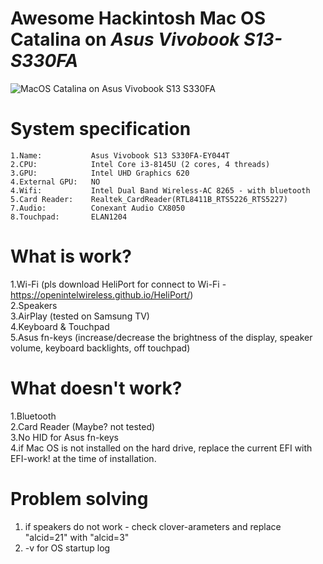 # Awesome Hackintosh Mac OS Catalina on ***Asus Vivobook S13-S330FA***
![MacOS Catalina on Asus Vivobook S13 S330FA](https://github.com/parinovK/MacOS-Catalina_Vivobook-S13_S330FA_Clover/blob/main/MacOS_Catalina.png)
# System specification

    1.Name:           Asus Vivobook S13 S330FA-EY044T
    2.CPU:            Intel Core i3-8145U (2 cores, 4 threads)
    3.GPU:            Intel UHD Graphics 620
    4.External GPU:   NO
    4.Wifi:           Intel Dual Band Wireless-AC 8265 - with bluetooth 
    5.Card Reader:    Realtek_CardReader(RTL8411B_RTS5226_RTS5227)
    7.Audio:          Conexant Audio CX8050
    8.Touchpad:       ELAN1204

# What is work?
1.Wi-Fi (pls download HeliPort for connect to Wi-Fi - https://openintelwireless.github.io/HeliPort/)  
2.Speakers  
3.AirPlay (tested on Samsung TV)  
4.Keyboard & Touchpad  
5.Asus fn-keys (increase/decrease the brightness of the display, speaker volume, keyboard backlights, off touchpad)

# What doesn't work?
1.Bluetooth  
2.Card Reader (Maybe? not tested)  
3.No HID for Asus fn-keys  
4.if Mac OS is not installed on the hard drive, replace the current EFI with EFI-work! at the time of installation.

# Problem solving
1) if speakers do not work - check clover-arameters and replace "alcid=21" with "alcid=3"  
2) -v for OS startup log
